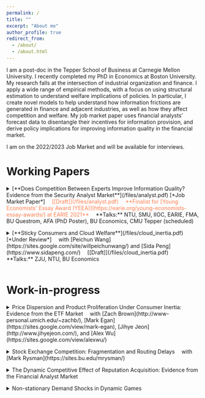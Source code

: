 ```yaml
---
permalink: /
title: ""
excerpt: "About me"
author_profile: true
redirect_from:
  - /about/
  - /about.html
---
```


I am a post-doc in the Tepper School of Business at Carnegie Mellon University. I recently completed my PhD in Economics at Boston University. My research falls at the intersection of industrial organization and finance. I apply a wide range of empirical methods, with a focus on using structural estimation to understand welfare implications of policies. In particular, I create novel models to help understand how information frictions are generated in finance and adjacent industries, as well as how they affect competition and welfare. My job market paper uses financial analysts’ forecast data to disentangle their incentives for information provision, and derive policy implications for improving information quality in the financial market.   
<p></p>
I am on the 2022/2023 Job Market and will be available for interviews.

<br>

# Working Papers

<details>
<summary markdown='span'>
[**Does Competition Between Experts Improve Information Quality? Evidence from the Security Analyst Market**](/files/analyst.pdf)  [*Job Market Paper*]           
<span style="color:coral">
&emsp;[[Draft]](/files/analyst.pdf)     
&emsp;**Finalist for [Young Economists' Essay Award (YEEA)](https://earie.org/young-economists-essay-awards/) at EARIE 2021**
</span>    
&emsp;**Talks:** NTU, SMU, IIOC, EARIE, FMA, BU Questrom, AFA (PhD Poster), BU Economics, CMU Tepper (scheduled)         
</summary>

* *Financial analysts are rewarded for being* ***the most accurate****. This leads them to distort their forecasts to differentiate themselves from their peers, but also disciplines their optimism bias. In the current market, the disciplinary effect dominates while both effects are present, so it is optimal to have moderate competition between analysts to both improve aggregate information and contain the distortion.*

<img src="/images/distortion.png" class = "center" width="600" />

<img src="/images/discipline.png" class = "center" width="600" />

</details>

<p></p>

<details>
<summary markdown='span'>
[**Sticky Consumers and Cloud Welfare**](/files/cloud_inertia.pdf)   [*Under Review*]         
&emsp;with [Peichun Wang](https://sites.google.com/site/willpeichunwang/) and [Sida Peng](https://www.sidapeng.com/)      
&emsp;[[Draft]](/files/cloud_inertia.pdf)     
&emsp;**Talks:** ZJU, NTU, BU Economics
</summary>      

* *Cloud computing creates big welfare benefits, particularly for smaller firms, but we find that cloud customers are sticky to old cloud products, thus undermining cloud's benefits. Cloud migration services and introductory discounts, which incentivize firms to try new products, can improve both consumer welfare and provider revenue.*

<img src="/images/rd_cloud_inertia.png" class = "center" width = "600" />

</details>

<br>

# Work-in-progress
<details>
<summary markdown='span'>
Price Dispersion and Product Proliferation Under Consumer Inertia: Evidence from the ETF Market    
&emsp;with [Zach Brown](http://www-personal.umich.edu/~zachb/), [Mark Egan](https://sites.google.com/view/mark-egan), [Jihye Jeon](http://www.jihyejeon.com/), and [Alex Wu](https://sites.google.com/view/alexwu/)     
</summary>
</details>
<p></p>

<details>
<summary markdown='span'>
Stock Exchange Competition: Fragmentation and Routing Delays  
&emsp;with [Mark Rysman](https://sites.bu.edu/mrysman/)
</summary>
</details>
<p></p>

<details>
<summary markdown='span'>
The Dynamic Competitive Effect of Reputation Acquisition: Evidence from the Financial Analyst Market   
</summary>
</details>
<p></p>

<details>
<summary markdown='span'>
Non-stationary Demand Shocks in Dynamic Games
</summary>
</details>
<br/>
